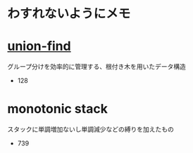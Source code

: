 # わすれないようにメモ

# [union-find](https://algo-method.com/descriptions/132)
グループ分けを効率的に管理する、根付き木を用いたデータ構造
- 128

# monotonic stack
スタックに単調増加ないし単調減少などの縛りを加えたもの
- 739
